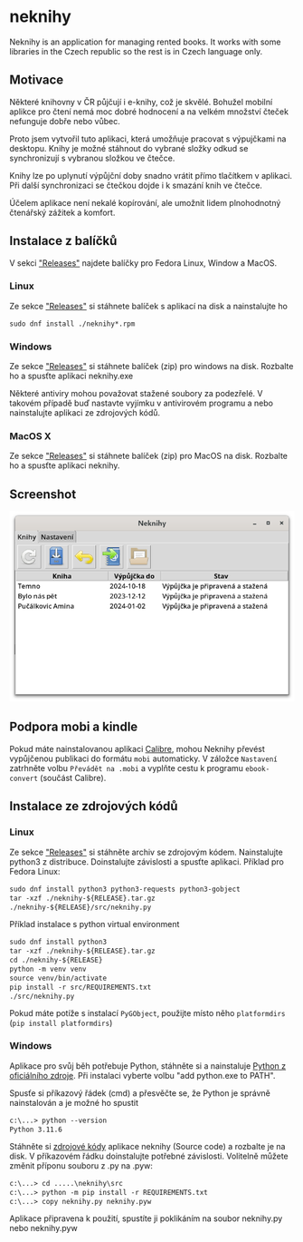 # neknihy
Neknihy is an application for managing rented books.
It works with some libraries in the Czech republic
so the rest is in Czech language only.

## Motivace

Některé knihovny v ČR půjčují i e-knihy, což je skvělé. Bohužel
mobilní aplikce pro čtení nemá moc dobré hodnocení a na velkém
množství čteček nefunguje dobře nebo vůbec.

Proto jsem vytvořil tuto aplikaci, která umožňuje pracovat
s výpujčkami na desktopu. Knihy je možné stáhnout do vybrané
složky odkud se synchronizují s vybranou složkou ve čtečce.

Knihy lze po uplynutí výpůjční doby snadno vrátit přímo tlačítkem
v aplikaci. Při další synchronizaci se čtečkou dojde i k smazání
knih ve čtečce.

Účelem aplikace není nekalé kopírování, ale umožnit
lidem plnohodnotný čtenářský zážitek a komfort.

## Instalace z balíčků

V sekci ["Releases"](https://github.com/thalman/neknihy/releases)
najdete balíčky pro Fedora Linux, Window a MacOS.

### Linux

Ze sekce ["Releases"](https://github.com/thalman/neknihy/releases)
si stáhnete balíček s aplikací na disk a nainstalujte ho

	sudo dnf install ./neknihy*.rpm

### Windows

Ze sekce ["Releases"](https://github.com/thalman/neknihy/releases)
si stáhnete balíček (zip) pro windows na disk. Rozbalte ho a spusťte
aplikaci neknihy.exe

Některé antiviry mohou považovat stažené soubory za podezřelé.
V takovém případě buď nastavte vyjímku v antivirovém programu a nebo
nainstalujte aplikaci ze zdrojových kódů.

### MacOS X

Ze sekce ["Releases"](https://github.com/thalman/neknihy/releases)
si stáhnete balíček (zip) pro MacOS na disk. Rozbalte ho a spusťte
aplikaci neknihy.

## Screenshot

![mainwindow](contrib/screenshot.png "Screenshot")

## Podpora mobi a kindle

Pokud máte nainstalovanou aplikaci [Calibre](https://calibre-ebook.com/),
mohou Neknihy převést vypůjčenou publikaci do formátu `mobi` automaticky.
V záložce `Nastavení` zatrhněte volbu `Převádět na .mobi` a vyplňte cestu
k programu `ebook-convert` (součást Calibre).

## Instalace ze zdrojových kódů

### Linux

Ze sekce ["Releases"](https://github.com/thalman/neknihy/releases)
si stáhněte archiv se zdrojovým kódem. Nainstalujte python3 z distribuce.
Doinstalujte závislosti a spusťte aplikaci. Příklad pro Fedora Linux:

    sudo dnf install python3 python3-requests python3-gobject
    tar -xzf ./neknihy-${RELEASE}.tar.gz
    ./neknihy-${RELEASE}/src/neknihy.py

Příklad instalace s python virtual environment

    sudo dnf install python3
    tar -xzf ./neknihy-${RELEASE}.tar.gz
    cd ./neknihy-${RELEASE}
    python -m venv venv
    source venv/bin/activate
    pip install -r src/REQUIREMENTS.txt
    ./src/neknihy.py

Pokud máte potíže s instalací `PyGObject`, použijte místo něho
`platformdirs` (`pip install platformdirs`)

### Windows

Aplikace pro svůj běh potřebuje Python, stáhněte si a nainstaluje
[Python z oficiálního zdroje](https://www.python.org/downloads/windows/).
Při instalaci vyberte volbu "add python.exe to PATH".

Spusťe si příkazový řádek (cmd) a přesvěčte se, že Python je správně
nainstalován a je možné ho spustit

    c:\...> python --version
    Python 3.11.6

Stáhněte si [zdrojové kódy](https://github.com/thalman/neknihy/releases)
aplikace neknihy (Source code) a rozbalte je na disk. V příkazovém
řádku doinstalujte potřebné závislosti. Volitelně můžete změnit příponu
souboru z .py na .pyw:

    c:\...> cd .....\neknihy\src
    c:\...> python -m pip install -r REQUIREMENTS.txt
    c:\...> copy neknihy.py neknihy.pyw

Aplikace připravena k použití, spustíte ji poklikáním na soubor neknihy.py nebo
neknihy.pyw
